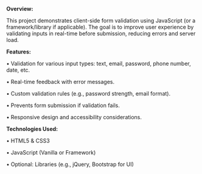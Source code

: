 **Overview:**

This project demonstrates client-side form validation using JavaScript (or a
framework/library if applicable). The goal is to improve user experience by
validating inputs in real-time before submission, reducing errors and server
load.

**Features:**

• Validation for various input types: text, email, password, phone number,
date, etc.

• Real-time feedback with error messages.

• Custom validation rules (e.g., password strength, email format).

• Prevents form submission if validation fails.

• Responsive design and accessibility considerations.

**Technologies Used:**

• HTML5 & CSS3

• JavaScript (Vanilla or Framework)

• Optional: Libraries (e.g., jQuery, Bootstrap for UI)
